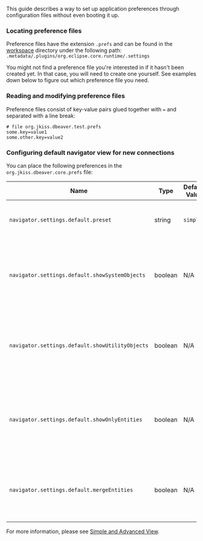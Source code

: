 This guide describes a way to set up application preferences through configuration files without even booting it up.

### Locating preference files

Preference files have the extension `.prefs` and can be found in the [workspace](Workspace-Location) directory under the
following path:
`.metadata/.plugins/org.eclipse.core.runtime/.settings`

You might not find a preference file you're interested in if it hasn't been created yet. In that case, you will need to
create one yourself. See examples down below to figure out which preference file you need.

### Reading and modifying preference files

Preference files consist of key-value pairs glued together with `=` and separated with a line break:

```properties
# file org.jkiss.dbeaver.test.prefs
some.key=value1
some.other.key=value2
```

### Configuring default navigator view for new connections

You can place the following preferences in the `org.jkiss.dbeaver.core.prefs` file:

|Name|Type|Default Value|Allowed Values|Description|
|----|----|-------------|--------------|-----------|
|`navigator.settings.default.preset`|string|`simple`|`simple`, `advanced`, `custom`|Sets the default view mode for new connections|
|`navigator.settings.default.showSystemObjects`|boolean|N/A|`true`, `false`|Controls whether system objects must be shown.<br>Used if preset is set to `custom`.|
|`navigator.settings.default.showUtilityObjects`|boolean|N/A|`true`, `false`|Controls whether utility objects must be shown.<br>Used if preset is set to `custom`.|
|`navigator.settings.default.showOnlyEntities`|boolean|N/A|`true`, `false`|Controls whether only schemas and tables must be shown.<br>Used if preset is set to `custom`.|
|`navigator.settings.default.mergeEntities`|boolean|N/A|`true`, `false`|Controls whether all tables must be shown in a single list.<br>Used if preset is set to `custom`.|

For more information, please see [Simple and Advanced View](Simple-and-Advanced-View).